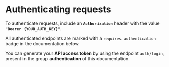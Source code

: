 # Authenticating requests

To authenticate requests, include an **`Authorization`** header with the value **`"Bearer {YOUR_AUTH_KEY}"`**.

All authenticated endpoints are marked with a `requires authentication` badge in the documentation below.

You can generate your <b>API access token</b> by using the endpoint `auth/login`, present in the group <b>authentication</b> of this documentation.

